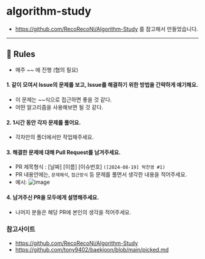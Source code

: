 # algorithm-study
- https://github.com/RecoRecoNi/Algorithm-Study 를 참고해서 만들었습니다.
---

## 📢 Rules
- 매주 ~~ 에 진행 (협의 필요)
#### 1. 같이 모여서 Issue의 문제를 보고, Issue를 해결하기 위한 방법을 간략하게 얘기해요.
  - 이 문제는 ~~식으로 접근하면 좋을 것 같다.
  - 어떤 알고리즘을 사용해보면 될 것 같다.
#### 2. 1시간 동안 각자 문제를 풀어요.
  - 각자만의 폴더에서만 작업해주세요.
#### 3. 해결한 문제에 대해 Pull Request를 남겨주세요.
  - PR 제목형식 : [날짜] [이름] [이슈번호] `([2024-08-19] 박찬영 #1)`
  - PR 내용안에는, `문제해석`, `접근방식` 등 문제를 풀면서 생각한 내용을 적어주세요.
  - 예시: ![image](https://github.com/user-attachments/assets/cb6207f8-ebc9-4e3c-9a67-dccb2e07f191)

#### 4. 남겨주신 PR을 모두에게 설명해주세요.
  - 나머지 분들은 해당 PR에 본인의 생각을 적어주세요.




### 참고사이트
- https://github.com/RecoRecoNi/Algorithm-Study
- https://github.com/tony9402/baekjoon/blob/main/picked.md
